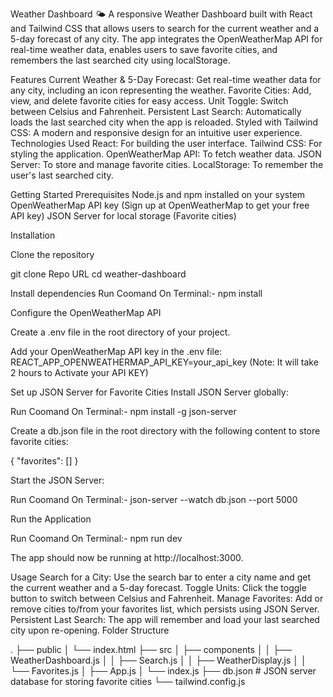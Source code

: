 Weather Dashboard 🌤️
A responsive Weather Dashboard built with React and Tailwind CSS that allows users to search for the current weather and a 5-day forecast of any city. The app integrates the OpenWeatherMap API for real-time weather data, enables users to save favorite cities, and remembers the last searched city using localStorage.

Features
Current Weather & 5-Day Forecast: Get real-time weather data for any city, including an icon representing the weather.
Favorite Cities: Add, view, and delete favorite cities for easy access.
Unit Toggle: Switch between Celsius and Fahrenheit.
Persistent Last Search: Automatically loads the last searched city when the app is reloaded.
Styled with Tailwind CSS: A modern and responsive design for an intuitive user experience.
Technologies Used
React: For building the user interface.
Tailwind CSS: For styling the application.
OpenWeatherMap API: To fetch weather data.
JSON Server: To store and manage favorite cities.
LocalStorage: To remember the user's last searched city.


Getting Started
Prerequisites
Node.js and npm installed on your system
OpenWeatherMap API key (Sign up at OpenWeatherMap to get your free API key)
JSON Server for local storage (Favorite cities)

Installation

Clone the repository

git clone Repo URL
cd weather-dashboard

Install dependencies
Run Coomand On Terminal:- npm install

Configure the OpenWeatherMap API

Create a .env file in the root directory of your project.

Add your OpenWeatherMap API key in the .env file:
REACT_APP_OPENWEATHERMAP_API_KEY=your_api_key
(Note: It will take 2 hours to Activate your API KEY)

Set up JSON Server for Favorite Cities
Install JSON Server globally:

Run Coomand On Terminal:- npm install -g json-server

Create a db.json file in the root directory with the following content to store favorite cities:

{
  "favorites": []
}

Start the JSON Server:

Run Coomand On Terminal:- json-server --watch db.json --port 5000

Run the Application

Run Coomand On Terminal:- npm run dev

The app should now be running at http://localhost:3000.

Usage
Search for a City: Use the search bar to enter a city name and get the current weather and a 5-day forecast.
Toggle Units: Click the toggle button to switch between Celsius and Fahrenheit.
Manage Favorites: Add or remove cities to/from your favorites list, which persists using JSON Server.
Persistent Last Search: The app will remember and load your last searched city upon re-opening.
Folder Structure

.
├── public
│   └── index.html
├── src
│   ├── components
│   │   ├── WeatherDashboard.js
│   │   ├── Search.js
│   │   ├── WeatherDisplay.js
│   │   └── Favorites.js
│   ├── App.js
│   └── index.js
├── db.json                  # JSON server database for storing favorite cities
└── tailwind.config.js